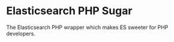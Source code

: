 # Elasticsearch PHP Sugar

The Elasticsearch PHP wrapper which makes ES sweeter for PHP developers.
